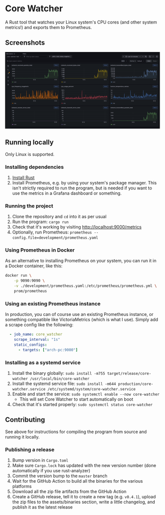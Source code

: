 # Core Watcher

A Rust tool that watches your Linux system's CPU cores (and other system metrics!) and exports them to Prometheus.

## Screenshots

![An overview of the metrics, rendered in Grafana](assets/overview_metrics.png)

## Running locally

Only Linux is supported.

### Installing dependencies

1. [Install Rust](https://www.rust-lang.org/tools/install)
2. Install Prometheus, e.g. by using your system's package manager. This isn't strictly required to run the program, but is needed if you want to use the metrics in a Grafana dashboard or something.

### Running the project

1. Clone the repository and `cd` into it as per usual
2. Run the program: `cargo run`
3. Check that it's working by visiting <http://localhost:9000/metrics>
4. Optionally, run Prometheus: `prometheus --config.file=development/prometheus.yaml`

### Using Prometheus in Docker

As an alternative to installing Prometheus on your system, you can run it in a Docker container, like this:

```bash
docker run \
    -p 9090:9090 \
    -v ./development/prometheus.yaml:/etc/prometheus/prometheus.yml \
    prom/prometheus
```

### Using an existing Prometheus instance

In production, you can of course use an existing Prometheus instance, or something compatible like VictoriaMetrics (which is what I use). Simply add a scrape config like the following:

<!-- prettier-ignore -->
```yaml
  - job_name: core_watcher
    scrape_interval: "1s"
    static_configs:
      - targets: ["arch-pc:9000"]
```

### Installing as a systemd service

1. Install the binary globally: `sudo install -m755 target/release/core-watcher /usr/local/bin/core-watcher`
2. Install the systemd service file: `sudo install -m644 production/core-watcher.service /etc/systemd/system/core-watcher.service`
3. Enable and start the service: `sudo systemctl enable --now core-watcher`
   - This will set Core Watcher to start automatically on boot
4. Check that it's started properly: `sudo systemctl status core-watcher`

## Contributing

See above for instructions for compiling the program from source and running it locally.

### Publishing a release

1. Bump version in `Cargo.toml`
2. Make sure `Cargo.lock` has updated with the new version number (done automatically if you use rust-analyzer)
3. Commit the version bump to the `master` branch
4. Wait for the GitHub Action to build all the binaries for the various platforms
5. Download all the zip file artifacts from the GitHub Action
6. Create a GitHub release, tell it to create a new tag (e.g. `v0.4.1`), upload the zip files to the assets/binaries section, write a little changelog, and publish it as the latest release
